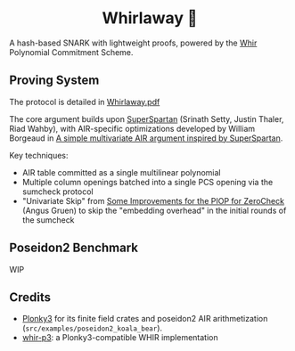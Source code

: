 <h1 align="center">Whirlaway 🐎</h1>

A hash-based SNARK with lightweight proofs, powered by the [Whir](https://eprint.iacr.org/2024/1586) Polynomial Commitment Scheme.

## Proving System

The protocol is detailed in [Whirlaway.pdf](Whirlaway.pdf)

The core argument builds upon [SuperSpartan](https://eprint.iacr.org/2023/552.pdf) (Srinath Setty, Justin Thaler, Riad Wahby), with AIR-specific optimizations developed by William Borgeaud in [A simple multivariate AIR argument inspired by SuperSpartan](https://solvable.group/posts/super-air/#fnref:1).

Key techniques:

- AIR table committed as a single multilinear polynomial
- Multiple column openings batched into a single PCS opening via the sumcheck protocol
- "Univariate Skip" from [Some Improvements for the PIOP for ZeroCheck](https://eprint.iacr.org/2024/108.pdf) (Angus Gruen) to skip the "embedding overhead" in the initial rounds of the sumcheck

## Poseidon2 Benchmark

WIP

## Credits

- [Plonky3](https://github.com/Plonky3/Plonky3) for its finite field crates and poseidon2 AIR arithmetization (`src/examples/poseidon2_koala_bear`).
- [whir-p3](https://github.com/tcoratger/whir-p3): a Plonky3-compatible WHIR implementation
